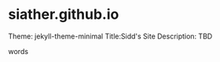 # siather.github.io
Theme: jekyll-theme-minimal
Title:Sidd's Site
Description: TBD

<text> words </text>
